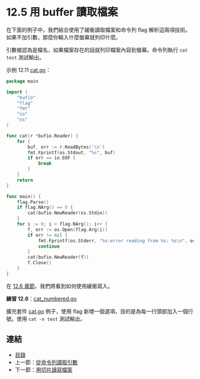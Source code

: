 # 12.5 用 buffer 讀取檔案

在下面的例子中，我們結合使用了緩衝讀取檔案和命令列 flag 解析這兩項技術。如果不加引數，那麼你輸入什麼螢幕就列印什麼。

引數被認為是檔名，如果檔案存在的話就列印檔案內容到螢幕。命令列執行 `cat test` 測試輸出。

示例 12.11 [cat.go](examples/chapter_12/cat.go)：

```go
package main

import (
	"bufio"
	"flag"
	"fmt"
	"io"
	"os"
)

func cat(r *bufio.Reader) {
	for {
		buf, err := r.ReadBytes('\n')
		fmt.Fprintf(os.Stdout, "%s", buf)
		if err == io.EOF {
			break
		}
	}
	return
}

func main() {
	flag.Parse()
	if flag.NArg() == 0 {
		cat(bufio.NewReader(os.Stdin))
	}
	for i := 0; i < flag.NArg(); i++ {
		f, err := os.Open(flag.Arg(i))
		if err != nil {
			fmt.Fprintf(os.Stderr, "%s:error reading from %s: %s\n", os.Args[0], flag.Arg(i), err.Error())
			continue
		}
		cat(bufio.NewReader(f))
		f.Close()
	}
}
```

在 [12.6 章節](12.6.md)，我們將看到如何使用緩衝寫入。

**練習 12.6**：[cat_numbered.go](exercises/chapter_12/cat_numbered.go)

擴充套件 [cat.go](exercises/chapter_12/cat.go) 例子，使用 flag 新增一個選項，目的是為每一行頭部加入一個行號。使用 `cat -n test` 測試輸出。

## 連結

- [目錄](directory.md)
- 上一節：[從命令列讀取引數](12.4.md)
- 下一節：[用切片讀寫檔案](12.6.md)

